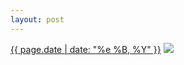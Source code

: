 ```yaml
---
layout: post
---
```


<p>
  <time><a href="/126">{{ page.date | date: "%e %B, %Y" }}</a></time>
  <a href="/126"><img src="{{ site.assets_url }}/126.jpg"/></a>
</p>
